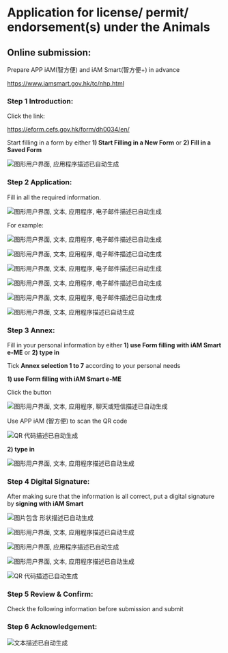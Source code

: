 # **Application for license/ permit/ endorsement(s) under the Animals**

## **Online submission:**

Prepare APP iAM(智方便) and iAM Smart(智方便+) in advance

<https://www.iamsmart.gov.hk/tc/nhp.html>

### **Step 1 Introduction:**

Click the link:

<https://eform.cefs.gov.hk/form/dh0034/en/>

Start filling in a form by either **1) Start Filling in a New Form** or **2) Fill in a Saved Form**

![图形用户界面, 应用程序描述已自动生成](imgs/Aspose.Words.834cee30-2a49-4d22-844a-4b18950ff2c5.001.png)

### **Step 2 Application:**

Fill in all the required information.

![图形用户界面, 文本, 应用程序, 电子邮件描述已自动生成](imgs/Aspose.Words.834cee30-2a49-4d22-844a-4b18950ff2c5.002.png)

For example:

![图形用户界面, 文本, 应用程序, 电子邮件描述已自动生成](imgs/Aspose.Words.834cee30-2a49-4d22-844a-4b18950ff2c5.003.png)

![图形用户界面, 文本, 应用程序, 电子邮件描述已自动生成](imgs/Aspose.Words.834cee30-2a49-4d22-844a-4b18950ff2c5.004.png)

![图形用户界面, 文本, 应用程序, 电子邮件描述已自动生成](imgs/Aspose.Words.834cee30-2a49-4d22-844a-4b18950ff2c5.005.png)

![图形用户界面, 文本, 应用程序, 电子邮件描述已自动生成](imgs/Aspose.Words.834cee30-2a49-4d22-844a-4b18950ff2c5.006.png)

![图形用户界面, 文本, 应用程序, 电子邮件描述已自动生成](imgs/Aspose.Words.834cee30-2a49-4d22-844a-4b18950ff2c5.007.png)

![图形用户界面, 文本, 应用程序描述已自动生成](imgs/Aspose.Words.834cee30-2a49-4d22-844a-4b18950ff2c5.008.png)

### **Step 3 Annex:**

Fill in your personal information by either **1) use Form filling with iAM Smart e-ME** or **2) type in**

Tick **Annex selection 1 to 7** according to your personal needs

**1) use Form filling with iAM Smart e-ME**

Click the button

![图形用户界面, 文本, 应用程序, 聊天或短信描述已自动生成](imgs/Aspose.Words.834cee30-2a49-4d22-844a-4b18950ff2c5.009.png)

Use APP iAM (智方便) to scan the QR code

![QR 代码描述已自动生成](imgs/Aspose.Words.834cee30-2a49-4d22-844a-4b18950ff2c5.010.png)

**2) type in**

![图形用户界面, 文本, 应用程序描述已自动生成](imgs/Aspose.Words.834cee30-2a49-4d22-844a-4b18950ff2c5.011.png)

### **Step 4 Digital Signature:**

After making sure that the information is all correct, put a digital signature by **signing with iAM Smart**

![图片包含 形状描述已自动生成](imgs/Aspose.Words.834cee30-2a49-4d22-844a-4b18950ff2c5.012.png)

![图形用户界面, 文本, 应用程序描述已自动生成](imgs/Aspose.Words.834cee30-2a49-4d22-844a-4b18950ff2c5.013.png)

![图形用户界面, 应用程序描述已自动生成](imgs/Aspose.Words.834cee30-2a49-4d22-844a-4b18950ff2c5.014.png)

![图形用户界面, 文本, 应用程序描述已自动生成](imgs/Aspose.Words.834cee30-2a49-4d22-844a-4b18950ff2c5.015.png)

![QR 代码描述已自动生成](imgs/Aspose.Words.834cee30-2a49-4d22-844a-4b18950ff2c5.016.png)

### **Step 5 Review & Confirm:**

Check the following information before submission and submit

### **Step 6 Acknowledgement:**

![文本描述已自动生成](imgs/Aspose.Words.834cee30-2a49-4d22-844a-4b18950ff2c5.017.png)
